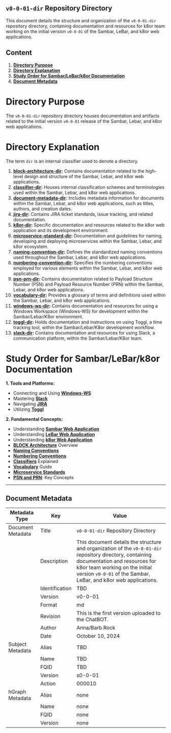## `v0-0-01-dir` Repository Directory

This document details the structure and organization of the `v0-0-01-dir` repository directory, containing documentation and resources for k8or team working on the initial version `v0-0-01` of the Sambar, LeBar, and k8or web applications.

## Content

1. **[Directory Purpose](#Directory-Purpose)**
2. **[Directory Explanation](#Directory-Explanation)**
3. **[Study Order for Sambar/LeBar/k8or Documentation](#Study-Order-for-Sambar-LeBar-k8or-Documentation)**
4. **[Document Metadata](#Document-Metadata)**

<h1 id="Directory-Purpose">Directory Purpose</h1>

The `v0-0-01-dir` repository directory houses documentation and artifacts related to the initial version `v0-0-01` release of the Sambar, Lebar, and k8or web applications.

<h1 id="Directory-Explanation">Directory Explanation</h1>

The term `dir` is an internal classifier used to denote a directory.

1. **[block-architecture-dir](https://github.com/k8or-development-dgo/fundamental-smr-lbr-k8r-doc-rep-k8d/tree/k8or-dev/v0-0-01-dir/block-architecture-dir):** Contains documentation related to the high-level design and structure of the Sambar, Lebar, and k8or web applications.
2. **[classifier-dir](https://github.com/k8or-development-dgo/fundamental-smr-lbr-k8r-doc-rep-k8d/tree/k8or-dev/v0-0-01-dir/classifier-dir):** Houses internal classification schemes and terminologies used within the Sambar, Lebar, and k8or web applications.
3. **[document-metadata-dir](https://github.com/k8or-development-dgo/fundamental-smr-lbr-k8r-doc-rep-k8d/tree/k8or-dev/v0-0-01-dir/document-metadata-dir):** Includes metadata information for documents within the Sambar, Lebar, and k8or web applications, such as titles, authors, and creation dates.
4. **[jira-dir](https://github.com/k8or-development-dgo/fundamental-smr-lbr-k8r-doc-rep-k8d/tree/k8or-dev/v0-0-01-dir/jira-dir):** Contains JIRA ticket standards, issue tracking, and related documentation.
5. **[k8or-dir](https://github.com/k8or-development-dgo/fundamental-smr-lbr-k8r-doc-rep-k8d/tree/k8or-dev/v0-0-01-dir/k8or-dir):** Specific documentation and resources related to the k8or web application and its development environment.
6. **[microservice-standard-dir](https://github.com/k8or-development-dgo/fundamental-smr-lbr-k8r-doc-rep-k8d/tree/k8or-dev/v0-0-01-dir/microservice-standard-dir):** Documentation and guidelines for naming, developing and deploying microservices within the Sambar, Lebar, and k8or ecosystem.
7. **[naming-convention-dir](https://github.com/k8or-development-dgo/fundamental-smr-lbr-k8r-doc-rep-k8d/tree/k8or-dev/v0-0-01-dir/naming-convention-dir):** Defines the standardized naming conventions used throughout the Sambar, Lebar, and k8or web applications.
8. **[numbering-convention-dir](https://github.com/k8or-development-dgo/fundamental-smr-lbr-k8r-doc-rep-k8d/tree/k8or-dev/v0-0-01-dir/numbering-convention-dir):** Specifies the numbering conventions employed for various elements within the Sambar, Lebar, and k8or web applications.
9. **[psn-prn-dir](https://github.com/k8or-development-dgo/fundamental-smr-lbr-k8r-doc-rep-k8d/tree/k8or-dev/v0-0-01-dir/psn-prn-dir):** Contains documentation related to Payload Structure Number (PSN) and Payload Resource Number (PRN) within the Sambar, Lebar, and k8or web applications.
10. **[vocabulary-dir](https://github.com/k8or-development-dgo/fundamental-smr-lbr-k8r-doc-rep-k8d/tree/k8or-dev/v0-0-01-dir/vocabulary-dir):** Provides a glossary of terms and definitions used within the Sambar, Lebar, and k8or web applications.
11. **[windows-ws-dir](https://github.com/k8or-development-dgo/fundamental-smr-lbr-k8r-doc-rep-k8d/tree/k8or-dev/v0-0-01-dir/windows-ws-dir):** Contains documentation and resources for using a Windows Workspace (Windows-WS) for development within the Sambar/Lebar/K8or environment.
12. **[toggl-dir](https://github.com/k8or-development-dgo/fundamental-smr-lbr-k8r-doc-rep-k8d/tree/k8or-dev/v0-0-01-dir/toggl-dir):** Holds documentation and instructions on using Toggl, a time tracking tool, within the Sambar/Lebar/K8or development workflow.
13. **[slack-dir](https://github.com/k8or-development-dgo/fundamental-smr-lbr-k8r-doc-rep-k8d/tree/k8or-dev/v0-0-01-dir/slack-dir):** Contains documentation and resources for using Slack, a communication platform, within the Sambar/Lebar/K8or team.

<h1 id="Study-Order-for-Sambar-LeBar-k8or-Documentation">Study Order for Sambar/LeBar/k8or Documentation</h1>

**1. Tools and Platforms:**
   * Connecting and Using **[Windows-WS](https://github.com/k8or-development-dgo/fundamental-smr-lbr-k8r-doc-rep-k8d/tree/k8or-dev/v0-0-01-dir/windows-ws-dir)**
   * Mastering **[Slack](https://github.com/k8or-development-dgo/fundamental-smr-lbr-k8r-doc-rep-k8d/tree/k8or-dev/v0-0-01-dir/slack-dir)**
   * Navigating **[JIRA](https://github.com/k8or-development-dgo/fundamental-smr-lbr-k8r-doc-rep-k8d/tree/k8or-dev/v0-0-01-dir/jira-dir)**
   * Utilizing **[Toggl](https://github.com/k8or-development-dgo/fundamental-smr-lbr-k8r-doc-rep-k8d/tree/k8or-dev/v0-0-01-dir/toggl-dir)**

**2. Fundamental Concepts:**
   * Understanding **[Sambar Web Application](https://github.com/k8or-development-dgo/fundamental-smr-lbr-k8r-doc-rep-k8d/tree/k8or-dev/v0-0-01-dir/sambar-dir)**
   * Understanding **[LeBar Web Application](https://github.com/k8or-development-dgo/fundamental-smr-lbr-k8r-doc-rep-k8d/tree/k8or-dev/v0-0-01-dir/lebar-dir)**
   * Understanding **[k8or Web Application](https://github.com/k8or-development-dgo/fundamental-smr-lbr-k8r-doc-rep-k8d/tree/k8or-dev/v0-0-01-dir/k8or-dir)**
   * **[BLOCK Architecture](https://github.com/k8or-development-dgo/fundamental-smr-lbr-k8r-doc-rep-k8d/tree/k8or-dev/v0-0-01-dir/block-architecture-dir)** Overview
   * **[Naming Conventions](https://github.com/k8or-development-dgo/fundamental-smr-lbr-k8r-doc-rep-k8d/tree/k8or-dev/v0-0-01-dir/naming-convention-dir)**
   * **[Numbering Conventions](https://github.com/k8or-development-dgo/fundamental-smr-lbr-k8r-doc-rep-k8d/tree/k8or-dev/v0-0-01-dir/numbering-convention-dir)**
   * **[Classifiers](https://github.com/k8or-development-dgo/fundamental-smr-lbr-k8r-doc-rep-k8d/tree/k8or-dev/v0-0-01-dir/classifier-dir)** Explained
   * **[Vocabulary](https://github.com/k8or-development-dgo/fundamental-smr-lbr-k8r-doc-rep-k8d/tree/k8or-dev/v0-0-01-dir/vocabulary-dir)** Guide
   * **[Microservice Standards](https://github.com/k8or-development-dgo/fundamental-smr-lbr-k8r-doc-rep-k8d/tree/k8or-dev/v0-0-01-dir/microservice-standard-dir)**
   * **[PSN and PRN](https://github.com/k8or-development-dgo/fundamental-smr-lbr-k8r-doc-rep-k8d/tree/k8or-dev/v0-0-01-dir/psn-prn-dir)**: Key Concepts

---

<h2 id="Document-Metadata">Document Metadata</h2>

| Metadata Type | Key | Value |
|---|---|---|
| Document Metadata | Title | `v0-0-01-dir` Repository Directory |
| | Description | This document details the structure and organization of the `v0-0-01-dir` repository directory, containing documentation and resources for k8or team working on the initial version `v0-0-01` of the Sambar, LeBar, and k8or web applications. |
| | Identification | TBD | |
| | Version | v0-0-01 | |
| | Format | md | |
| | Revision | This is the first version uploaded to the ChatBOT. |
| | Author | Anna/Barb.Rock |
| | Date | October 10, 2024 |
| Subject Metadata | Alias | TBD |
| |  Name | TBD |
| |  FQID | TBD |
| |  Version | s0-0-01 |
| |  Action | 000010 |
| hGraph Metadata | Alias | none |
| |  Name | none |
| |  FQID | none |
| |  Version | none |